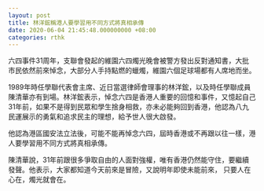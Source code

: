 ```yaml
---
layout: post
title: 林洋鋐稱港人要學習用不同方式將真相承傳
date: 2020-06-04 21:45:48.000000000 +08:00
categories: rthk
---
```


六四事件31周年，支聯會發起的維園六四燭光晚會被警方發出反對通知書，大批市民依然前來悼念，大部分人手持點燃的蠟燭，維園六個足球場都有人席地而坐。

1989年時任學聯代表會主席、近日當選律師會理事的林洋鋐，以及時任學聯成員陳清華亦有到場。林洋鋐表示，悼念六四是香港人重要的回憶和事件，又憶起自己31年前，如果不是得到民眾和學生捨身相救，亦未必能夠回到香港，他認為八九民運展示的勇氣和追求民主的理想，給予世人很大啟發。

他認為港區國安法立法後，可能不能再悼念六四，屆時香港或不再跟以往一樣，港人要學習用不同方式將真相承傳。

陳清華說，31年前跟很多爭取自由的人面對強權，唯有香港仍然能守住，要繼續發聲。他表示，大家都知道今天前來是冒險，又說明年即使未能前來， 只要人在心在，燭光就會在。
